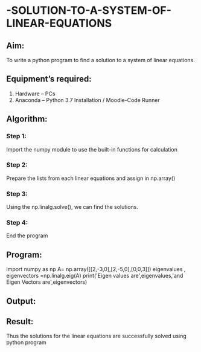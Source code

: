 # -SOLUTION-TO-A-SYSTEM-OF-LINEAR-EQUATIONS
## Aim:
To write a python program to find a solution to a system of linear equations.
## Equipment’s required:
1. 	Hardware – PCs
2. 	Anaconda – Python 3.7 Installation / Moodle-Code Runner
## Algorithm:
### Step 1: 
Import the numpy module to use the built-in functions for calculation
### Step 2: 
Prepare the lists from each linear equations and assign in np.array()
### Step 3: 
Using the np.linalg.solve(), we can find the solutions.
### Step 4: 
End the program
## Program:
import numpy as np
A= np.array([[2,-3,0],[2,-5,0],[0,0,3]])
eigenvalues , eigenvectors =np.linalg.eig(A)
print('Eigen values are',eigenvalues,'and Eigen Vectors are',eigenvectors)
## Output:

## Result: 
Thus the solutions for the linear equations are successfully solved using python program

